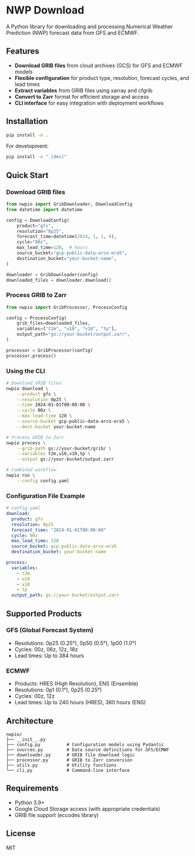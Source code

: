 # NWP Download

A Python library for downloading and processing Numerical Weather Prediction (NWP) forecast data from GFS and ECMWF.

## Features

- **Download GRIB files** from cloud archives (GCS) for GFS and ECMWF models
- **Flexible configuration** for product type, resolution, forecast cycles, and lead times
- **Extract variables** from GRIB files using xarray and cfgrib
- **Convert to Zarr** format for efficient storage and access
- **CLI interface** for easy integration with deployment workflows

## Installation

```bash
pip install -e .
```

For development:
```bash
pip install -e ".[dev]"
```

## Quick Start

### Download GRIB files

```python
from nwpio import GribDownloader, DownloadConfig
from datetime import datetime

config = DownloadConfig(
    product="gfs",
    resolution="0p25",
    forecast_time=datetime(2024, 1, 1, 0),
    cycle="00z",
    max_lead_time=120,  # hours
    source_bucket="gcp-public-data-arco-era5",
    destination_bucket="your-bucket-name",
)

downloader = GribDownloader(config)
downloaded_files = downloader.download()
```

### Process GRIB to Zarr

```python
from nwpio import GribProcessor, ProcessConfig

config = ProcessConfig(
    grib_files=downloaded_files,
    variables=["t2m", "u10", "v10", "tp"],
    output_path="gs://your-bucket/output.zarr",
)

processor = GribProcessor(config)
processor.process()
```

### Using the CLI

```bash
# Download GRIB files
nwpio download \
    --product gfs \
    --resolution 0p25 \
    --time 2024-01-01T00:00:00 \
    --cycle 00z \
    --max-lead-time 120 \
    --source-bucket gcp-public-data-arco-era5 \
    --dest-bucket your-bucket-name

# Process GRIB to Zarr
nwpio process \
    --grib-path gs://your-bucket/grib/ \
    --variables t2m,u10,v10,tp \
    --output gs://your-bucket/output.zarr

# Combined workflow
nwpio run \
    --config config.yaml
```

### Configuration File Example

```yaml
# config.yaml
download:
  product: gfs
  resolution: 0p25
  forecast_time: "2024-01-01T00:00:00"
  cycle: 00z
  max_lead_time: 120
  source_bucket: gcp-public-data-arco-era5
  destination_bucket: your-bucket-name

process:
  variables:
    - t2m
    - u10
    - v10
    - tp
  output_path: gs://your-bucket/output.zarr
```

## Supported Products

### GFS (Global Forecast System)
- Resolutions: 0p25 (0.25°), 0p50 (0.5°), 1p00 (1.0°)
- Cycles: 00z, 06z, 12z, 18z
- Lead times: Up to 384 hours

### ECMWF
- Products: HRES (High Resolution), ENS (Ensemble)
- Resolutions: 0p1 (0.1°), 0p25 (0.25°)
- Cycles: 00z, 12z
- Lead times: Up to 240 hours (HRES), 360 hours (ENS)

## Architecture

```
nwpio/
├── __init__.py
├── config.py          # Configuration models using Pydantic
├── sources.py         # Data source definitions for GFS/ECMWF
├── downloader.py      # GRIB file download logic
├── processor.py       # GRIB to Zarr conversion
├── utils.py           # Utility functions
└── cli.py             # Command-line interface
```

## Requirements

- Python 3.9+
- Google Cloud Storage access (with appropriate credentials)
- GRIB file support (eccodes library)

## License

MIT
